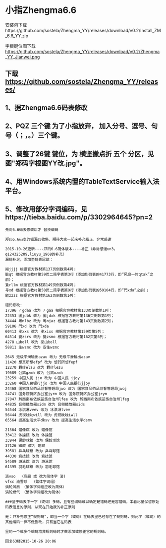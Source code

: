 # 小指Zhengma6.6

安装包下载https://github.com/sostela/Zhengma_YY/releases/download/v0.2/Install_ZM_6.6_YY.zip

字根键位图下载 https://github.com/sostela/Zhengma_YY/releases/download/v0.2/Zhengma_YY_Jianwei.png

## 下载 https://github.com/sostela/Zhengma_YY/releases/

## 1、据Zhengma6.6码表修改

## 2、PQZ 三个键 为了小指放弃， 加入分号、逗号、句号（；，。）三个键。

## 3、调整了26键 键位，为 横坚撇点折 五个 分区，见图"郑码字根图YY改.jpg"。

## 4、用Windows系统内置的TableTextService输入法平台。

## 5、修改用部分字词编码，见https://tieba.baidu.com/p/3302964645?pn=2
~~~~~~~~~~~~~~~~~~~~~~~~~~~~~~~~~~~~~~~~~~~~~~~~~~~~~~~~~~~~~~~~~~~~~~~~~~~~~~~~~~~~~~
先对6.6码表修改后才 替换编码

郑码6.6码表的错漏码收集，期待大家一起来补充指正，非常感谢

2015-10-26更新----郑码6.6简体版本----补正（非常感谢un3，q124325209,liuyu_1968的补充）
漏码补足，添加至码表尾部：

嘂jjjj 根据官方教材第137页倒数第4列；
脏qt 根据官方教材第59页二简字表第3行（添加到码表的41773行，即“风靡一时qtak”之前）；
敻rllm 根据官方教材第149页倒数第4列；
寻xd 根据官方教材第58页二简字表第9行（添加到码表的59104行，即“門xda”之前）；
繼zzzz 根据官方教材第162页倒数第1列；

错码修改:
17396 丆gdaa 改为 丆gaa 根据官方教材第133页倒数第1列；
22353 圕jdbk 改为 圕jdxk 根据官方教材第136页倒数第1列；
34444 粵nlbz 改为 粵njaz 根据官方教材第143页倒数第2列；
59106 門xd 改为 門xda
60413 叏xxs 改为 叏xixs 根据官方教材第159页第5列；
64514 變zsrs 改为 變zsmo 根据官方教材第162页第6列；
4278 山boll 改为 巫山boll
58811 生wzmc 改为 安生wzmc

2645 无级平滑输出azau 改为 无级平滑输出azav
11420 想其所想efpf 改为 想其所想fepf
12270 羁绊elzu 改为 羁绊lezu
19689 公鹅gzmh 改为 公鹅ozmh
23259 中国人民 jjo 改为 中国人民 jjoy
23260 中国人民银行jjo 改为 中国人民银行jjoy
24468 国家食品药品监督管理局jwo 改为 国家食品药品监督管理局jwoj
24741 国务院特区办公室jyrm 改为 国务院特区办公室jrym
27847 黔西南布依族苗族自治州lfee 改为 黔西南布依族苗族自治州lfeg
44835 音频播放器sidm 改为 音频播放器sids
54544 冰淇淋vvev 改为 冰淇淋tvev
56444 虎视眈眈will 改为 虎视眈眈iwll
65564 提高生活水平dksv 改为 提高生活水平dsmv

21564 蜡像舘 改为 蜡像馆
33412 体操舘 改为 体操馆
33944 保龄球舘 改为 保龄球馆
37126 舘藏 改为 馆藏
39581 乒乓球舘 改为 乒乓球馆
44330 竞技舘 改为 竞技馆
54589 游泳舘 改为 游泳馆
61395 羽毛球舘 改为 羽毛球馆

滾vso  （应删 或 改为简体字 滚)
vfxc 滾雪球  （繁体字词组）
渦轮风扇 （繁体字词组应改为简体）
渦轮燃气 （繁体字词组改为简体）

###鉴于码表中一字（或词）多码，且有些编码难以确定是错码还是容错码，本着尽量保留原始码表信息的原则，从现在开始我的补正原则

是：只补充修正“规则码”，即当一个字（或词）在码表里已经存在了规则码，则此字（或词）的其他编码一律不做删改，只有当它在码表

里的一个或多个编码均非规则码时才做添加或修正它的规则码。

回复63楼2015-10-26 20:06
~~~~~~~~~~~~~~~~~~~~~~~~~~~~~~~~~~~~~~~~~~~~~~~~~~~~~~~~~~~~~~~~~~~~~~~~~~~~~~~~~~~~~~

